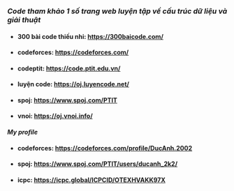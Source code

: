 ### _Code tham khảo 1 số trang web luyện tập về cấu trúc dữ liệu và giải thuật_

- #### 300 bài code thiếu nhi: https://300baicode.com/
- #### codeforces: https://codeforces.com/
- #### codeptit: https://code.ptit.edu.vn/
- #### luyện code: https://oj.luyencode.net/
- #### spoj: https://www.spoj.com/PTIT
- #### vnoi: https://oj.vnoi.info/

#### _My profile_

- #### codeforces: https://codeforces.com/profile/DucAnh.2002
- #### spoj: https://www.spoj.com/PTIT/users/ducanh_2k2/
- #### icpc: https://icpc.global/ICPCID/OTEXHVAKK97X
